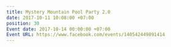 ```yaml
---
title: Mystery Mountain Pool Party 2.0
date: 2017-10-11 10:08:00 +07:00
position: 30
Event date: 2017-10-14 00:00:00 +07:00
Event URL: https://www.facebook.com/events/140542449891414
---
```


